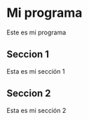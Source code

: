 # Mi programa
Este es mi programa
## Seccion 1
Esta es mi sección 1
## Seccion 2
Esta es mi sección 2